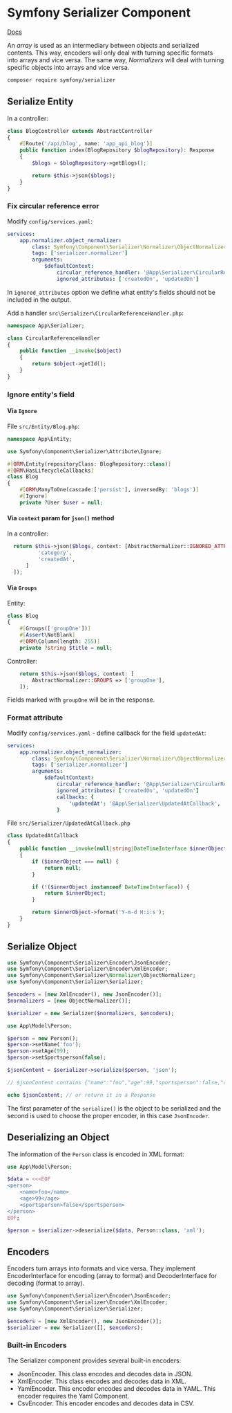 # Symfony Serializer Component

[Docs](https://symfony.com/doc/current/components/serializer.html)

 An *array* is used as an intermediary between objects and serialized contents. 
 This way, encoders will only deal with turning specific formats into arrays and vice versa. 
 The same way, *Normalizers* will deal with turning specific objects into arrays and vice versa.
 
 ```bash
 composer require symfony/serializer
 ```

## Serialize Entity

In a controller:

```php
class BlogController extends AbstractController
{
    #[Route('/api/blog', name: 'app_api_blog')]
    public function index(BlogRepository $blogRepository): Response
    {
        $blogs = $blogRepository->getBlogs();

        return $this->json($blogs);
    }
}
```

### Fix circular reference error

Modify `config/services.yaml`:

```yml
services:
    app.normalizer.object_normalizer:
        class: Symfony\Component\Serializer\Normalizer\ObjectNormalizer
        tags: ['serializer.normalizer']
        arguments:
            $defaultContext:
                circular_reference_handler: '@App\Serializer\CircularReferenceHandler'
                ignored_attributes: ['createdOn', 'updatedOn']
```

In `ignored_attributes` option we define what entity's fields should not be included in the output.

Add a handler `src\Serializer\CircularReferenceHandler.php`:

```php
namespace App\Serializer;

class CircularReferenceHandler
{
    public function __invoke($object)
    {
        return $object->getId();
    }
}
```

### Ignore entity's field

#### Via `Ignore`

File `src/Entity/Blog.php`:

```php
namespace App\Entity;

use Symfony\Component\Serializer\Attribute\Ignore;

#[ORM\Entity(repositoryClass: BlogRepository::class)]
#[ORM\HasLifecycleCallbacks]
class Blog
{
    #[ORM\ManyToOne(cascade:['persist'], inversedBy: 'blogs')]
    #[Ignore]
    private ?User $user = null;
```

#### Via `context` param for `json()` method

In a controller:

```php
  return $this->json($blogs, context: [AbstractNormalizer::IGNORED_ATTRIBUTES => [
          'category',
          'createdAt',
      ]
  ]);
```

#### Via `Groups`

Entity:

```php
class Blog
{
    #[Groups(['groupOne'])]
    #[Assert\NotBlank]
    #[ORM\Column(length: 255)]
    private ?string $title = null;
```

Controller:

```php
    return $this->json($blogs, context: [
        AbstractNormalizer::GROUPS => ['groupOne'],
    ]);
```

Fields marked with `groupOne` will be in the response.

### Format attribute

Modify `config/services.yaml` - define callback for the field `updatedAt`:

```yml
services:
    app.normalizer.object_normalizer:
        class: Symfony\Component\Serializer\Normalizer\ObjectNormalizer
        tags: ['serializer.normalizer']
        arguments:
            $defaultContext:
                circular_reference_handler: '@App\Serializer\CircularReferenceHandler'
                ignored_attributes: ['createdOn', 'updatedOn']
                callbacks: {
                    'updatedAt': '@App\Serializer\UpdatedAtCallback',
                }
```

File `src/Serializer/UpdatedAtCallback.php`

```php
class UpdatedAtCallback
{
    public function __invoke(null|string|DateTimeInterface $innerObject): DateTimeInterface|string|null
    {
        if ($innerObject === null) {
            return null;
        }

        if (!($innerObject instanceof DateTimeInterface)) {
            return $innerObject;
        }

        return $innerObject->format('Y-m-d H:i:s');
    }
}
```

## Serialize Object
 
```php
use Symfony\Component\Serializer\Encoder\JsonEncoder;
use Symfony\Component\Serializer\Encoder\XmlEncoder;
use Symfony\Component\Serializer\Normalizer\ObjectNormalizer;
use Symfony\Component\Serializer\Serializer;

$encoders = [new XmlEncoder(), new JsonEncoder()];
$normalizers = [new ObjectNormalizer()];

$serializer = new Serializer($normalizers, $encoders);

use App\Model\Person;

$person = new Person();
$person->setName('foo');
$person->setAge(99);
$person->setSportsperson(false);

$jsonContent = $serializer->serialize($person, 'json');

// $jsonContent contains {"name":"foo","age":99,"sportsperson":false,"createdAt":null}

echo $jsonContent; // or return it in a Response
```

The first parameter of the `serialize()` is the object to be serialized and the second is used to choose the proper encoder, 
in this case `JsonEncoder`.

## Deserializing an Object

The information of the `Person` class is encoded in XML format:

```php
use App\Model\Person;

$data = <<<EOF
<person>
    <name>foo</name>
    <age>99</age>
    <sportsperson>false</sportsperson>
</person>
EOF;

$person = $serializer->deserialize($data, Person::class, 'xml');
```

## Encoders

Encoders turn arrays into formats and vice versa. 
They implement EncoderInterface for encoding (array to format) and DecoderInterface for decoding (format to array).

```php
use Symfony\Component\Serializer\Encoder\JsonEncoder;
use Symfony\Component\Serializer\Encoder\XmlEncoder;
use Symfony\Component\Serializer\Serializer;

$encoders = [new XmlEncoder(), new JsonEncoder()];
$serializer = new Serializer([], $encoders);
```

### Built-in Encoders

The Serializer component provides several built-in encoders:

- JsonEncoder. This class encodes and decodes data in JSON.
- XmlEncoder. This class encodes and decodes data in XML.
- YamlEncoder. This encoder encodes and decodes data in YAML. This encoder requires the Yaml Component.
- CsvEncoder. This encoder encodes and decodes data in CSV.
